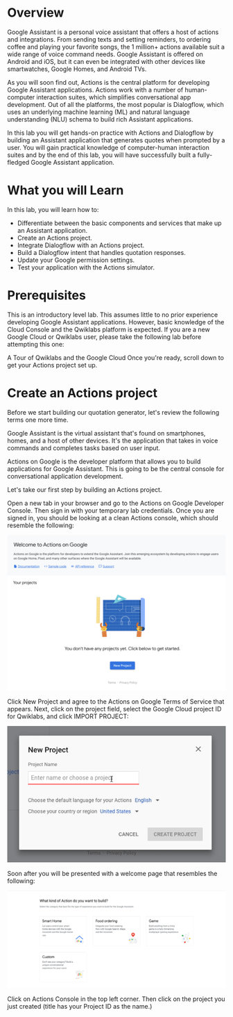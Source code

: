 # Overview
Google Assistant is a personal voice assistant that offers a host of actions and integrations. From sending texts and setting reminders, to ordering coffee and playing your favorite songs, the 1 million+ actions available suit a wide range of voice command needs. Google Assistant is offered on Android and iOS, but it can even be integrated with other devices like smartwatches, Google Homes, and Android TVs.

As you will soon find out, Actions is the central platform for developing Google Assistant applications. Actions work with a number of human-computer interaction suites, which simplifies conversational app development. Out of all the platforms, the most popular is Dialogflow, which uses an underlying machine learning (ML) and natural language understanding (NLU) schema to build rich Assistant applications.

In this lab you will get hands-on practice with Actions and Dialogflow by building an Assistant application that generates quotes when prompted by a user. You will gain practical knowledge of computer-human interaction suites and by the end of this lab, you will have successfully built a fully-fledged Google Assistant application.

# What you will Learn
In this lab, you will learn how to:

* Differentiate between the basic components and services that make up an Assistant application.
* Create an Actions project.
* Integrate Dialogflow with an Actions project.
* Build a Dialogflow intent that handles quotation responses.
* Update your Google permission settings.
* Test your application with the Actions simulator.

# Prerequisites
This is an introductory level lab. This assumes little to no prior experience developing Google Assistant applications. However, basic knowledge of the Cloud Console and the Qwiklabs platform is expected. If you are a new Google Cloud or Qwiklabs user, please take the following lab before attempting this one:

A Tour of Qwiklabs and the Google Cloud
Once you're ready, scroll down to get your Actions project set up.

# Create an Actions project
Before we start building our quotation generator, let's review the following terms one more time.

Google Assistant is the virtual assistant that's found on smartphones, homes, and a host of other devices. It's the application that takes in voice commands and completes tasks based on user input.

Actions on Google is the developer platform that allows you to build applications for Google Assistant. This is going to be the central console for conversational application development.

Let's take our first step by building an Actions project.

Open a new tab in your browser and go to the Actions on Google Developer Console. Then sign in with your temporary lab credentials. Once you are signed in, you should be looking at a clean Actions console, which should resemble the following:

![action](assests/action1.png)

Click New Project and agree to the Actions on Google Terms of Service that appears. Next, click on the project field, select the Google Cloud project ID for Qwiklabs, and click IMPORT PROJECT:

![action](assests/project-import.gif)

Soon after you will be presented with a welcome page that resembles the following:

![action](assests/actions-console.png)

Click on Actions Console in the top left corner. Then click on the project you just created (title has your Project ID as the name.)